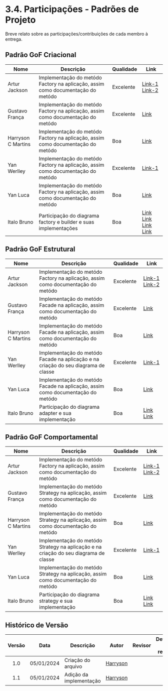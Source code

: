 # 3.4. Participações - Padrões de Projeto

Breve relato sobre as participações/contribuições de cada membro à entrega.

## Padrão GoF Criacional

| Nome | Descrição | Qualidade | Link |
|-----|---|---|--|
|Artur Jackson | Implementação do metódo Factory na aplicação, assim como documentação do metódo | Excelente | [Link-1](https://github.com/UnBArqDsw2024-2/2024.2_G4_TorneioPro_Entrega_03/commit/7ac8a4c7e4cfe569da0761486fe29971e128ca1d) [Link-2](https://github.com/UnBArqDsw2024-2/2024.2_G4_TorneioPro_Entrega_03/commit/90bb5dd010d2e9a2167dea328229f17e05eb4d66)|
|Gustavo França | Implementação do metódo Factory na aplicação, assim como documentação do metódo  | Excelente | [Link](https://github.com/UnBArqDsw2024-2/2024.2_G4_TorneioPro_Entrega_03/commit/7ac8a4c7e4cfe569da0761486fe29971e128ca1d)|
|Harryson C Martins | Implementação do metódo Factory na aplicação, assim como documentação do metódo | Boa | [Link](https://github.com/UnBArqDsw2024-2/2024.2_G4_TorneioPro_Entrega_03/commit/7ac8a4c7e4cfe569da0761486fe29971e128ca1d)|
|Yan Werlley | Implementação do metódo Factory na aplicação, assim como documentação do metódo | Excelente | [Link-1](https://github.com/UnBArqDsw2024-2/2024.2_G4_TorneioPro_Entrega_03/commit/7ac8a4c7e4cfe569da0761486fe29971e128ca1d) | [Link-2](https://github.com/UnBArqDsw2024-2/2024.2_G4_TorneioPro_Entrega_03/commit/dc871436714579992acc0452cb619cc99b5fdf15)|
|Yan Luca| Implementação do metódo Factory na aplicação, assim como documentação do metódo | Boa | [Link](https://github.com/UnBArqDsw2024-2/2024.2_G4_TorneioPro_Entrega_03/commit/7ac8a4c7e4cfe569da0761486fe29971e128ca1d)|
|Italo Bruno |Participação do diagrama factory e builder e suas implementações | Boa |[Link](https://github.com/UnBArqDsw2024-2/2024.2_G4_TorneioPro_Entrega_03/commit/a00482d82c55d09a24fd365d7ba532c026a5ee59) [Link](https://github.com/UnBArqDsw2024-2/2024.2_G4_TorneioPro_Entrega_03/commit/94d6500e474030b9b20da1c6cc313cf7167437df) [Link](https://github.com/UnBArqDsw2024-2/2024.2_G4_TorneioPro_Entrega_03/commit/0bfa61f6ea300d068c1acbabd2c41c8d3e96d945) [Link](https://github.com/UnBArqDsw2024-2/2024.2_G4_TorneioPro_Entrega_03/commit/cb41a2802ccc53e98fa6bafcf9963236d3b550b5) |



## Padrão GoF Estrutural

| Nome | Descrição | Qualidade | Link |
|------|-----------|-----------|------|
|Artur Jackson | Implementação do metódo Factory na aplicação, assim como documentação do metódo | Excelente | [Link-1](https://github.com/UnBArqDsw2024-2/2024.2_G4_TorneioPro_Entrega_03/commit/f481bd05ca8aee207c65cc134dc6762dd6763188) [Link-2](https://github.com/UnBArqDsw2024-2/2024.2_G4_TorneioPro_Entrega_03/commit/4f9d8c44e47f7e9e5015f624809c1e8b988d3e3d)|
|Gustavo França | Implementação do metódo Facade na aplicação, assim como documentação do metódo  | Excelente | [Link](https://github.com/UnBArqDsw2024-2/2024.2_G4_TorneioPro_Entrega_03/commit/f481bd05ca8aee207c65cc134dc6762dd6763188)|
|Harryson C Martins | Implementação do metódo Facade na aplicação, assim como documentação do metódo | Boa | [Link](https://github.com/UnBArqDsw2024-2/2024.2_G4_TorneioPro_Entrega_03/commit/f481bd05ca8aee207c65cc134dc6762dd6763188)|
|Yan Werlley | Implementação do metódo Facade na aplicação e na criação do seu diagrama de classe | Excelente | [Link-1](https://github.com/UnBArqDsw2024-2/2024.2_G4_TorneioPro_Entrega_03/commit/f481bd05ca8aee207c65cc134dc6762dd6763188) | [Link-2](https://github.com/UnBArqDsw2024-2/2024.2_G4_TorneioPro_Entrega_03/commit/f078ef66eda9f7edd89bd869382e400d151ad30d)|
|Yan Luca| Implementação do metódo Facade na aplicação, assim como documentação do metódo | Boa | [Link](https://github.com/UnBArqDsw2024-2/2024.2_G4_TorneioPro_Entrega_03/commit/f481bd05ca8aee207c65cc134dc6762dd6763188)|
|Italo Bruno |Participação do diagrama adapter e sua implementação | Boa |[Link](https://github.com/UnBArqDsw2024-2/2024.2_G4_TorneioPro_Entrega_03/commit/a00482d82c55d09a24fd365d7ba532c026a5ee59) [Link](https://github.com/UnBArqDsw2024-2/2024.2_G4_TorneioPro_Entrega_03/commit/94d6500e474030b9b20da1c6cc313cf7167437df) |


## Padrão GoF Comportamental

| Nome | Descrição | Qualidade | Link |
|------|-----------|-----------|------|
|Artur Jackson | Implementação do metódo Factory na aplicação, assim como documentação do metódo | Excelente | [Link-1](https://github.com/UnBArqDsw2024-2/2024.2_G4_TorneioPro_Entrega_03/commit/580542017ef5d71b58ae23ed38395ddb6bdeefd9) [Link-2]()|
|Gustavo França | Implementação do metódo Strategy na aplicação, assim como documentação do metódo  | Excelente | [Link](https://github.com/UnBArqDsw2024-2/2024.2_G4_TorneioPro_Entrega_03/commit/580542017ef5d71b58ae23ed38395ddb6bdeefd9)|
|Harryson C Martins | Implementação do metódo Strategy na aplicação, assim como documentação do metódo | Boa | [Link](https://github.com/UnBArqDsw2024-2/2024.2_G4_TorneioPro_Entrega_03/commit/580542017ef5d71b58ae23ed38395ddb6bdeefd9)|
|Yan Werlley | Implementação do metódo Strategy na aplicação e na criação do seu diagrama de classe | Excelente | [Link-1](https://github.com/UnBArqDsw2024-2/2024.2_G4_TorneioPro_Entrega_03/commit/580542017ef5d71b58ae23ed38395ddb6bdeefd9) | [Link-2](https://github.com/UnBArqDsw2024-2/2024.2_G4_TorneioPro_Entrega_03/commit/f9d846194837cfc3b38dc56281da173ac955470c)|
|Yan Luca| Implementação do metódo Strategy na aplicação, assim como documentação do metódo | Boa | [Link](https://github.com/UnBArqDsw2024-2/2024.2_G4_TorneioPro_Entrega_03/commit/580542017ef5d71b58ae23ed38395ddb6bdeefd9)|
|Italo Bruno |Participação do diagrama strategy e sua implementação | Boa |[Link](https://github.com/UnBArqDsw2024-2/2024.2_G4_TorneioPro_Entrega_03/commit/a00482d82c55d09a24fd365d7ba532c026a5ee59) [Link](https://github.com/UnBArqDsw2024-2/2024.2_G4_TorneioPro_Entrega_03/commit/94d6500e474030b9b20da1c6cc313cf7167437df) |

## Histórico de Versão

|Versão|Data|Descrição|Autor|Revisor| Detalhes da revisão |
|:----:|----|---------|-----|:-------:|-----| 
| 1.0 | 05/01/2024 | Criação do arquivo |  [Harryson](https://github.com/harry-cmartin)  |  | |
| 1.1 | 05/01/2024 | Adição da implementação |  [Harryson](https://github.com/harry-cmartin) |  | |
